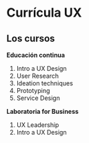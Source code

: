 # Currícula UX


## Los cursos 

**Educación continua**

1. Intro a UX Design
2. User Research
3. Ideation techniques
4. Prototyping
5. Service Design

**Laboratoria for Business**

1. UX Leadership
2. Intro a UX Design